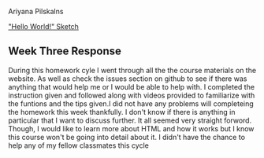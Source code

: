 Ariyana Pilskalns

["Hello World!" Sketch](https://apilskalns.github.io/120-work/hw-3/)

## Week Three Response

 During this homework cyle I went through all the the course materials on the website. As well as check the issues section on github to see if there was anything that would help me
 or I would be able to help with.
I completed the instruction given and
followed along with videos provided
to familiarize with the funtions and the tips given.I did not have any problems will completeing the homework this week thankfully. I don't know if there is anything in particular that I want to discuss further. It all seemed very straight forword. Though, I would like to learn more about HTML and how it works but I know this course won't be going into detail about it. I didn't have the chance to help any of my fellow classmates this cycle

